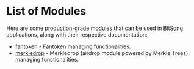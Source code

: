 <!--
order: 0
-->

# List of Modules

Here are some production-grade modules that can be used in BitSong applications, along with their respective documentation:

- [fantoken](fantoken/spec/README.md) - Fantoken managing functionalities.
- [merkledrop](merkledrop/spec/README.md) - Merkledrop (airdrop module powered by Merkle Trees) managing functionalities.